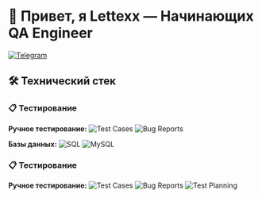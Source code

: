 # 👋 Привет, я Lettexx — Начинающих QA Engineer
[![Telegram](https://img.shields.io/badge/Telegram-26A5E4?style=flat&logo=telegram&logoColor=white)](https://t.me/lettexx_A)

## 🛠️ Технический стек

### 📋 Тестирование
**Ручное тестирование:** 
![Test Cases](https://img.shields.io/badge/Test_Cases-✓-green)
![Bug Reports](https://img.shields.io/badge/Bug_Reports-✓-green)

**Базы данных:**
![SQL](https://img.shields.io/badge/SQL-4479A1?style=flat&logo=postgresql&logoColor=white)
![MySQL](https://img.shields.io/badge/MySQL-4479A1?style=flat&logo=mysql&logoColor=white)

### 📋 Тестирование
**Ручное тестирование:** 
![Test Cases](https://img.shields.io/badge/Test_Cases-✓-green)
![Bug Reports](https://img.shields.io/badge/Bug_Reports-✓-green)
![Test Planning](https://img.shields.io/badge/Test_Planning-✓-green)